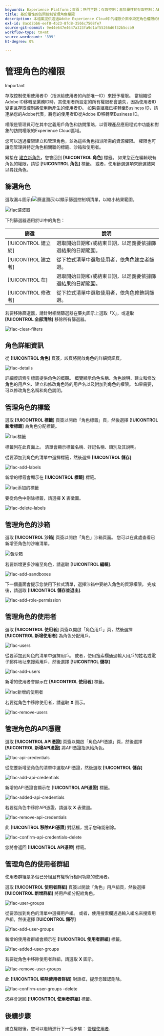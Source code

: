 ```yaml
---
keywords: Experience Platform；首頁；熱門主題；存取控制；基於屬性的存取控制；ABAC
title: 基於屬性的訪問控制管理角色權限
description: 本檔案提供透過Adobe Experience Cloud中的權限介面來設定角色權限的相關資訊
exl-id: 8acd2bb6-eef8-4b23-8fd8-3566c7508fe7
source-git-commit: 9e44e647e4647a323fa9d1af55266d6f32b5ccb9
workflow-type: tm+mt
source-wordcount: '899'
ht-degree: 0%

---
```


# 管理角色的權限

>[!IMPORTANT]
>
>存取控制使用使用者ID（指派給使用者的內部唯一ID）來授予權限。 當組織從Adobe ID移轉至業務ID時，其使用者所設定的所有權限都會遺失，因為使用者ID變更且存取控制將使用新產生的使用者ID。 如果貴組織已移轉至Business ID，請連絡您的Adobe代表，將您的使用者ID從Adobe ID移轉至Business ID。

權限是管理員可在其中定義用戶角色和訪問策略，以管理產品應用程式中功能和對象的訪問權限的Experience Cloud區域。

您可以透過權限建立和管理角色，並為這些角色指派所需的資源權限。 權限也可讓您管理與特定角色相關聯的標籤、沙箱和使用者。

緊接在 [建立新角色](#create-a-new-role)，您會回到 **[!UICONTROL 角色]** 標籤。 如果您正在編輯現有角色的權限，請從 **[!UICONTROL 角色]** 標籤。 或者，使用篩選選項來篩選結果以尋找角色。

## 篩選角色

選取漏斗圖示(![篩選圖示](../../images/icon.png))以顯示篩選控制項清單，以縮小結果範圍。

![flac濾波器](../../images/flac-ui/flac-filters.png)

下列篩選器適用於UI中的角色：

| 篩選 | 說明 |
| --- | --- |
| [!UICONTROL 建立於] | 選取開始日期和/或結束日期，以定義要依據篩選結果的日期範圍。 |
| [!UICONTROL 建立者] | 從下拉式清單中選取使用者，依角色建立者篩選。 |
| [!UICONTROL 在] | 選取開始日期和/或結束日期，以定義要依據篩選結果的日期範圍。 |
| [!UICONTROL 修改者] | 從下拉式清單中選取使用者，依角色修飾詞篩選。 |

若要移除篩選器，請針對相關篩選器在藥丸圖示上選取「X」，或選取 **[!UICONTROL 全部清除]** 移除所有篩選器。

![flac-clear-filters](../../images/flac-ui/flac-clear-filters.png)

## 角色詳細資訊

從 **[!UICONTROL 角色]** 頁簽，該頁將開啟角色的詳細資訊頁。

![flac-details](../../images/flac-ui/flac-details.png)

詳細資訊索引標籤提供角色的概觀。 概覽顯示角色名稱、角色說明、建立和修改角色的用戶名、建立和修改角色時的用戶名以及附加到角色的權限。 如果需要，可以修改角色名稱和角色說明。

## 管理角色的標籤

選取 **[!UICONTROL 標籤]** 頁簽以開啟「角色標籤」頁，然後選擇 **[!UICONTROL 新增標籤]** 為角色分配標籤。

![flac標籤](../../images/flac-ui/flac-labels.png)

標籤列在此頁面上。 清單會顯示標籤名稱、好記名稱、類別及其說明。

從要添加到角色的清單中選擇標籤，然後選擇 **[!UICONTROL 儲存]**

![flac-add-labels](../../images/flac-ui/flac-add-labels.png)

新增的標籤會顯示在 **[!UICONTROL 標籤]** 標籤。

![flac添加的標籤](../../images/flac-ui/flac-added-labels.png)

要從角色中刪除標籤，請選擇 **X** 表徵圖。

![flac-delete-labels](../../images/flac-ui/flac-delete-labels.png)

## 管理角色的沙箱

選取 **[!UICONTROL 沙箱]** 頁簽以開啟「角色」沙箱頁面。 您可以在此處查看已新增至角色的沙箱清單。

![黃沙箱](../../images/flac-ui/flac-sandboxes.png)

若要新增更多沙箱至角色，請選取 **[!UICONTROL 編輯]**.

![flac-add-sandboxes](../../images/flac-ui/flac-add-sandboxes.png)

下一個畫面會提示您使用下拉式清單，選擇沙箱中要納入角色的資源權限。 完成後，請選取 **[!UICONTROL 儲存並退出]**.

![flac-add-role-permission](../../images/flac-ui/flac-add-role-permission.png)

## 管理角色的使用者

選取 **[!UICONTROL 使用者]** 頁簽以開啟「角色用戶」頁，然後選擇 **[!UICONTROL 新增使用者]** 為角色分配用戶。

![flac-users](../../images/flac-ui/flac-users.png)

從要添加到角色的清單中選擇用戶。 或者，使用搜索欄通過輸入用戶的姓名或電子郵件地址來搜索用戶，然後選擇 **[!UICONTROL 儲存]**

![flac-add-users](../../images/flac-ui/flac-add-users.png)

新增的使用者會顯示在 **[!UICONTROL 使用者]** 標籤。

![flac新增的使用者](../../images/flac-ui/flac-added-users.png)

若要從角色中移除使用者，請選取 **X** 圖示。

![flac-remove-users](../../images/flac-ui/flac-remove-users.png)

## 管理角色的API憑證

選取 **[!UICONTROL API憑證]** 頁簽以開啟「角色API憑據」頁，然後選擇 **[!UICONTROL 新增API憑證]** 將API憑證指派給角色。

![flac-api-credentials](../../images/flac-ui/flac-api-credentials.png)

從您要新增至角色的清單中選取API憑證，然後選取 **[!UICONTROL 儲存]**

![flac-add-api-credentials](../../images/flac-ui/flac-add-api-credentials.png)

新增的API憑證會顯示在 **[!UICONTROL API憑證]** 標籤。

![flac-added-api-credentials](../../images/flac-ui/flac-added-api-credentials.png)

若要從角色中移除API憑證，請選取 **X** 表徵圖。

![flac-remove-api-credentials](../../images/flac-ui/flac-remove-api-credentials.png)

此 **[!UICONTROL 移除API憑證]** 對話框，提示您確認刪除。

![flac-confirm-api-credentials-delete](../../images/flac-ui/flac-confirm-api-credentials-delete.png)

您將會返回 **[!UICONTROL API憑證]** 標籤。

## 管理角色的使用者群組

使用者群組是多個已分組且有權執行相同功能的使用者。

選取 **[!UICONTROL 使用者群組]** 頁簽以開啟「角色」用戶組頁，然後選擇 **[!UICONTROL 新增群組]** 將用戶組分配給角色。

![flac-user-groups](../../images/flac-ui/flac-user-groups.png)

從要添加到角色的清單中選擇用戶組。 或者，使用搜索欄通過輸入組名來搜索用戶組，然後選擇 **[!UICONTROL 儲存]**

![flac-add-user-groups](../../images/flac-ui/flac-add-user-groups.png)

新增的使用者群組會顯示在 **[!UICONTROL 使用者群組]** 標籤。

![flac-added-user-groups](../../images/flac-ui/flac-added-user-groups.png)

若要從角色中移除使用者群組，請選取 **X** 圖示。

![flac-remove-user-groups](../../images/flac-ui/flac-remove-user-groups.png)

此 **[!UICONTROL 移除使用者群組]** 對話框，提示您確認刪除。

![flac-confirm-user-groups -delete](../../images/flac-ui/flac-confirm-user-groups-delete.png)

您將會返回 **[!UICONTROL 使用者群組]** 標籤。

## 後續步驟

建立權限後，您可以繼續進行下一個步驟： [管理使用者](users.md).
